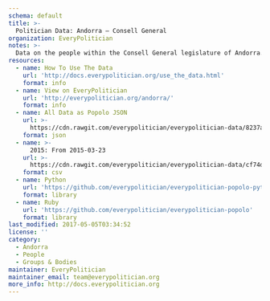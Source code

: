 ```yaml
---
schema: default
title: >-
  Politician Data: Andorra — Consell General
organization: EveryPolitician
notes: >-
  Data on the people within the Consell General legislature of Andorra.
resources:
  - name: How To Use The Data
    url: 'http://docs.everypolitician.org/use_the_data.html'
    format: info
  - name: View on EveryPolitician
    url: 'http://everypolitician.org/andorra/'
    format: info
  - name: All Data as Popolo JSON
    url: >-
      https://cdn.rawgit.com/everypolitician/everypolitician-data/8237a7a186216baff49a25998597920a86f46712/data/Andorra/General_Council/ep-popolo-v1.0.json
    format: json
  - name: >-
      2015: From 2015-03-23
    url: >-
      https://cdn.rawgit.com/everypolitician/everypolitician-data/cf74d902cf3f20302c2ff8cb98f03b69c9bebf80/data/Andorra/General_Council/term-2015.csv
    format: csv
  - name: Python
    url: 'https://github.com/everypolitician/everypolitician-popolo-python'
    format: library
  - name: Ruby
    url: 'https://github.com/everypolitician/everypolitician-popolo'
    format: library
last_modified: 2017-05-05T03:34:52
license: ''
category:
  - Andorra
  - People
  - Groups & Bodies
maintainer: EveryPolitician
maintainer_email: team@everypolitician.org
more_info: http://docs.everypolitician.org
---
```

